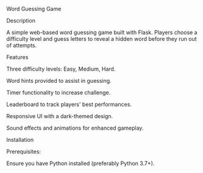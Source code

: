 Word Guessing Game 

Description

A simple web-based word guessing game built with Flask. Players choose a difficulty level and guess letters to reveal a hidden word before they run out of attempts.

Features

Three difficulty levels: Easy, Medium, Hard.

Word hints provided to assist in guessing.

Timer functionality to increase challenge.

Leaderboard to track players' best performances.

Responsive UI with a dark-themed design.

Sound effects and animations for enhanced gameplay.

Installation

Prerequisites:

Ensure you have Python installed (preferably Python 3.7+).
